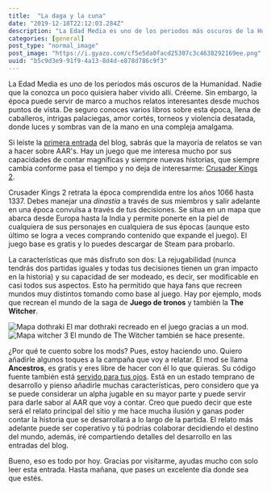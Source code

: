 ```yaml
---
title:  "La daga y la cuna"
date: "2019-12-18T22:12:03.284Z"
description: "La Edad Media es uno de los periodos más oscuros de la Humanidad. Nadie que la conozca un poco quisiera haber vivido allí. Créeme. Sin embargo, la época puede servir de marco a muchos relatos interesantes desde muchos puntos de vista. De seguro conoces varios libros sobre esta época, llena de caballeros, intrigas palaciegas, amor cortés, torneos y violencia desatada, donde luces y sombras van de la mano en una compleja amalgama."
categories: [general]
post_type: "normal_image"
post_image: "https://i.gyazo.com/cf5e5da0facd25307c3c4638292169ee.png"
uuid: "b5c9d3e9-91f9-4a13-8d4d-e878d786c9f3"
---
```


La Edad Media es uno de los periodos más oscuros de la Humanidad. Nadie que la conozca un poco quisiera haber vivido allí. Créeme. Sin embargo, la época puede servir de marco a muchos relatos interesantes desde muchos puntos de vista. De seguro conoces varios libros sobre esta época, llena de caballeros, intrigas palaciegas, amor cortés, torneos y violencia desatada, donde luces y sombras van de la mano en una compleja amalgama.

<p>Si leíste la <a href="/bienvenido/">primera entrada</a> del blog, sabrás que la mayoría de relatos se van a hacer sobre AAR's. Hay un juego que me interesa mucho por sus capacidades de contar magníficas y siempre nuevas historias, que siempre cambia conforme pasa el tiempo y no deja de interesarme: <a href="https://store.steampowered.com/app/203770/Crusader_Kings_II/">Crusader Kings 2</a>.</p>

<p>Crusader Kings 2 retrata la época comprendida entre los años 1066 hasta 1337. Debes manejar una <em>dinastía</em> a través de sus miembros y salir adelante en una época convulsa a través de tus decisiones. Se situa en un mapa que abarca desde Europa hasta la India y permite ponerte en la piel de cualquiera de sus personajes en cualquiera de sus épocas (aunque esto último se logra a veces comprando contenido que expande el juego). El juego base es gratis y lo puedes descargar de Steam para probarlo.</p>

<p>La características que más disfruto son dos: La rejugabilidad (nunca tendrás dos partidas iguales y todas tus decisiones tienen un gran impacto en la historia) y su capacidad de ser modeado, es decir, ser modificable en casi todos sus aspectos. Esto ha permitido que haya fans que recreen mundos muy distintos tomando como base al juego. Hay por ejemplo, mods que recrean el mundo de la saga de <strong>Juego de tronos</strong> y también la <strong>The Witcher</strong>.</p>

<img src="https://media.moddb.com/images/articles/1/202/201804/auto/QbmWRyV.png" alt="Mapa dothraki" class="img-fluid">
<span class="caption text-muted">El mar dothraki recreado en el juego gracias a un mod.</span>

<img src="https://i.kinja-img.com/gawker-media/image/upload/s--tXw7b9dw--/c_scale,f_auto,fl_progressive,q_80,w_800/lvzktrlhtjubxxjur8nn.jpg" alt="Mapa witcher 3" class="img-fluid">
<span class="caption text-muted">El mundo de The Witcher también se hace presente.</span>

<p>¿Por qué te cuento sobre los mods? Pues, estoy haciendo uno. Quiero añadirle algunos toques a la campaña que voy a relatar. El mod se llama <strong>Ancestros</strong>, es gratis y eres libre de hacer con él lo que quieras. Su código fuente también está <a href="https://github.com/khanmaytok/ancestors">servido para tus ojos</a>. Está en un estado temprano de desarrollo y pienso añadirle muchas características, pero considero que ya se puede considerar un alpha jugable en su mayor parte y puede servir para darle sabor al AAR que voy a contar. Creo que puedo decir que este será el relato principal del sitio y me hace mucha ilusión y ganas poder contar la historia que se desarrollará a lo largo de la partida. El relato más adelante puede ser coperativo y tú podrías colaborar decidiendo el destino del mundo, además, iré compartiendo detalles del desarrollo en las entradas del blog.</p>

<p>Bueno, eso es todo por hoy. Gracias por visitarme, ayudas mucho con solo leer esta entrada. Hasta mañana, que pases un excelente día donde sea que estés.</p>

